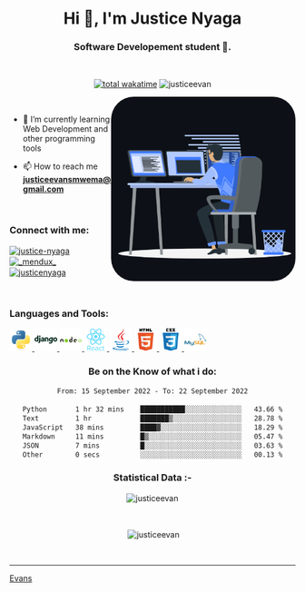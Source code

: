 <h1 align="center">Hi 👋, I'm Justice Nyaga</h1>
<h3 align="center">Software Developement student 🌟.</h3>


<br>

<div align="center">

 [![total wakatime](https://wakatime.com/badge/user/b9aa11ce-8286-46d9-bd5c-0f9e2c6cdf6c.svg)](https://wakatime.com/@b9aa11ce-8286-46d9-bd5c-0f9e2c6cdf6c) <img src='https://komarev.com/ghpvc/?username=justiceevan' alt='justiceevan' />

<p><img align="right" src="animation_500_kxa883sd.gif" alt="justiceevans" width="325" height="325" style="border-radius: 40px 40px 40px 40px" /></p>
 
</div>
 
<div align="left">
 
  <br>
 
- 🌱 I’m currently learning Web Development and other programming tools

- 📫 How to reach me **justiceevansmwema@gmail.com**

<!-- - ⚡ Fun fact :- dkhfkdjhf -->
</div>
<br>

<h3 align="left">Connect with me:</h3>
<p align="left">
  <a href="https://www.linkedin.com/in/justice-nyaga" target="blank"><img align="center"
      src="https://raw.githubusercontent.com/rahuldkjain/github-profile-readme-generator/master/src/images/icons/Social/linked-in-alt.svg"
      alt="justice-nyaga" height="30" width="40" /></a>
  <a href="https://www.instagram.com/_mendux_/" target="blank"><img align="center"
      src="https://raw.githubusercontent.com/rahuldkjain/github-profile-readme-generator/master/src/images/icons/Social/instagram.svg"
      alt="_mendux_" height="30" width="40" /></a>
  <a href="https://twitter.com/justicenyaga" target="blank"><img align="center"
      src="https://raw.githubusercontent.com/rahuldkjain/github-profile-readme-generator/master/src/images/icons/Social/twitter.svg"
      alt="justicenyaga" height="30" width="40" /></a>
  
  
 
</p>

<br>

<h3 align="left">Languages and Tools:</h3>
<p align="left">
  <a href="https://www.python.org" target="_blank" rel="noreferrer"> <img
      src="https://raw.githubusercontent.com/devicons/devicon/master/icons/python/python-original.svg" alt="python"
      width="40" height="40" /> </a>
  <a href="https://www.djangoproject.com/" target="_blank" rel="noreferrer"> <img
      src="https://github.com/devicons/devicon/blob/master/icons/django/django-plain-wordmark.svg" alt="python"
      width="40" height="40" /> </a>
  <a href="https://nodejs.org" target="_blank" rel="noreferrer"> <img
      src="https://raw.githubusercontent.com/devicons/devicon/master/icons/nodejs/nodejs-original-wordmark.svg" alt="nodejs" width="40"       height="40" /> </a>
  <a href="https://reactjs.org/" target="_blank" rel="noreferrer"> <img
      src="https://raw.githubusercontent.com/devicons/devicon/master/icons/react/react-original-wordmark.svg"
      alt="react" width="40" height="40" /> </a> 
  <a href="https://www.java.com" target="_blank" rel="noreferrer"> <img
      src="https://raw.githubusercontent.com/devicons/devicon/master/icons/java/java-original.svg" alt="java" width="40"
      height="40" /> </a>
  <a href="https://www.w3.org/html/" target="_blank" rel="noreferrer"> <img
      src="https://raw.githubusercontent.com/devicons/devicon/master/icons/html5/html5-original-wordmark.svg"
      alt="html5" width="40" height="40" /> </a>
  <a href="https://www.w3schools.com/css/" target="_blank"
    rel="noreferrer"> <img
      src="https://raw.githubusercontent.com/devicons/devicon/master/icons/css3/css3-original-wordmark.svg" alt="css3"
      width="40" height="40" /> </a>
  <a href="https://www.mysql.com/" target="_blank" rel="noreferrer"> <img
      src="https://raw.githubusercontent.com/devicons/devicon/master/icons/mysql/mysql-original-wordmark.svg"
      alt="mysql" width="40" height="40" /> </a> 

<br>
  
<div align="center">
  
<h3 >Be on the Know of what i do:</h3>

<!--START_SECTION:waka-->

```text
From: 15 September 2022 - To: 22 September 2022

Python       1 hr 32 mins    ███████████░░░░░░░░░░░░░░   43.66 %
Text         1 hr            ███████▒░░░░░░░░░░░░░░░░░   28.78 %
JavaScript   38 mins         ████▓░░░░░░░░░░░░░░░░░░░░   18.29 %
Markdown     11 mins         █▒░░░░░░░░░░░░░░░░░░░░░░░   05.47 %
JSON         7 mins          █░░░░░░░░░░░░░░░░░░░░░░░░   03.63 %
Other        0 secs          ░░░░░░░░░░░░░░░░░░░░░░░░░   00.13 %
```

<!--END_SECTION:waka-->

<h3>Statistical Data :-</h3>
<p><img align="center"
    src="https://github-readme-stats.vercel.app/api/top-langs?username=justiceevan&show_icons=true&locale=en&layout=compact"
    alt="justiceevan" /></p>

<br>

<p>&nbsp;<img align="center" src="https://github-readme-stats.vercel.app/api?username=justiceevan&show_icons=true&locale=en"
    alt="justiceevan" /></p>
</div>
<br>

---

[Evans](https://github.com/justiceevan)
